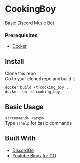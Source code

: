 # CookingBoy

Basic Discord Music Bot

### Prerequisites
* [Docker](https://www.docker.com/get-started)

## Install

Clone this repo <br>
Go to your cloned repo and build it
```
docker build -t cooking_boy .
docker run -d cooking_boy
```

## Basic Usage

```s!<command> <args>```<br>
Type `s!help` for basic commands

## Built With
* [DiscordGo](https://github.com/bwmarrin/discordgo)
* [Youtube Binds for GO](https://godoc.org/google.golang.org/api/youtube/v3)
